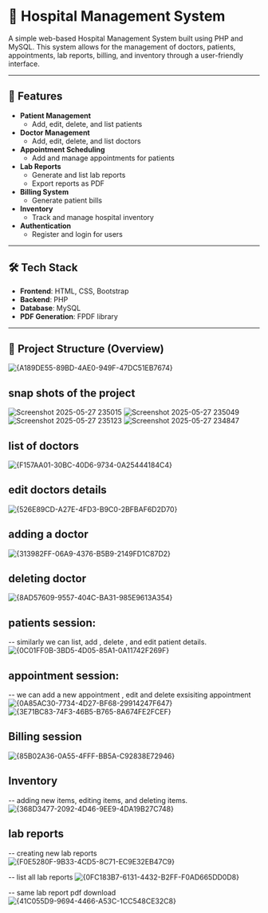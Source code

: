 # 🏥 Hospital Management System

A simple web-based Hospital Management System built using PHP and MySQL. This system allows for the management of doctors, patients, appointments, lab reports, billing, and inventory through a user-friendly interface.

---

## 🚀 Features

- **Patient Management**
  - Add, edit, delete, and list patients
- **Doctor Management**
  - Add, edit, delete, and list doctors
- **Appointment Scheduling**
  - Add and manage appointments for patients
- **Lab Reports**
  - Generate and list lab reports
  - Export reports as PDF
- **Billing System**
  - Generate patient bills
- **Inventory**
  - Track and manage hospital inventory
- **Authentication**
  - Register and login for users

---

## 🛠️ Tech Stack

- **Frontend**: HTML, CSS, Bootstrap
- **Backend**: PHP
- **Database**: MySQL
- **PDF Generation**: FPDF library

---

## 📁 Project Structure (Overview)
![{A189DE55-89BD-4AE0-949F-47DC51EB7674}](https://github.com/user-attachments/assets/51a9d08f-1e2a-4dab-9f65-f8ad987ef6a1)

## snap shots of the project
![Screenshot 2025-05-27 235015](https://github.com/user-attachments/assets/5b70a102-aeb8-4187-bab9-6575611c26d4)
![Screenshot 2025-05-27 235049](https://github.com/user-attachments/assets/cee6d1c2-254f-468f-94ac-8ac8d1a28898)
![Screenshot 2025-05-27 235123](https://github.com/user-attachments/assets/8f8d2264-bacd-462f-b908-78cf7aacf377)
![Screenshot 2025-05-27 234847](https://github.com/user-attachments/assets/6ceaa33b-7be3-4101-9f98-78fb2f7ca617)
## list of doctors
![{F157AA01-30BC-40D6-9734-0A25444184C4}](https://github.com/user-attachments/assets/ba135fda-36b4-4a02-88b5-0df3904466a5)
## edit doctors details
![{526E89CD-A27E-4FD3-B9C0-2BFBAF6D2D70}](https://github.com/user-attachments/assets/6cd9769d-377b-4ad9-9dfa-a79481e50e0c)
## adding a doctor
![{313982FF-06A9-4376-B5B9-2149FD1C87D2}](https://github.com/user-attachments/assets/1deb9121-fe06-452b-bc74-ab3d5d7b7270)
## deleting doctor
![{8AD57609-9557-404C-BA31-985E9613A354}](https://github.com/user-attachments/assets/e2214cb7-6624-4337-9453-98c2a868c19d)

## patients session:
-- similarly we can list, add , delete , and edit patient details.
![{0C01FF0B-3BD5-4D05-85A1-0A11742F269F}](https://github.com/user-attachments/assets/c7df144b-40e4-420b-b451-93747a7254f2)

## appointment session:
-- we can add a new appointment , edit and delete exsisiting appointment
![{0A85AC30-7734-4D27-BF68-29914247F647}](https://github.com/user-attachments/assets/c5896779-5296-481b-b9bf-4a31c3d6ce9d)
![{3E71BC83-74F3-46B5-B765-8A674FE2FCEF}](https://github.com/user-attachments/assets/c9ac362b-3291-426e-ab1c-883b2032c166)

## Billing session
![{85B02A36-0A55-4FFF-BB5A-C92838E72946}](https://github.com/user-attachments/assets/b47dba24-25ad-4dd6-ae90-46ab2d817ef7)

## Inventory 
-- adding new items, editing items, and deleting items.
![{368D3477-2092-4D46-9EE9-4DA19B27C748}](https://github.com/user-attachments/assets/6b64f2b3-2181-4691-af1b-5a9386af0373)

## lab reports
-- creating new lab reports
![{F0E5280F-9B33-4CD5-8C71-EC9E32EB47C9}](https://github.com/user-attachments/assets/0d7df3c6-20a4-4772-99fa-bf31004d3875)

-- list all lab reports
![{0FC183B7-6131-4432-B2FF-F0AD665DD0D8}](https://github.com/user-attachments/assets/e161d9b1-8263-4cc5-9ec4-61cdfab594e9)

-- same lab report pdf download
![{41C055D9-9694-4466-A53C-1CC548CE32C8}](https://github.com/user-attachments/assets/0e9c9ded-f458-4a2a-81b5-a1e99942692c)














